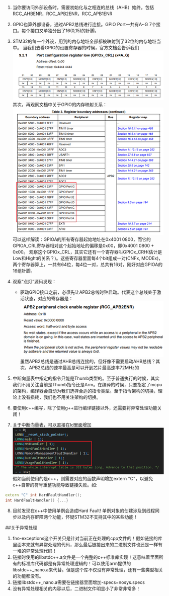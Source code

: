 1. 当你要访问外部设备时，需要初始化与之相连的总线（AHB）始终。包括RCC_AHBENR，RCC_APB2ENR，RCC_APB1ENR
2. GPIO也算外部设备，通过APB2总线进行连接。GPIO Port一共有A~G 7个接口。每个接口又单独分出了16(0,15)的针脚。
3. STM32的每一个外设，用到的内存地址全部都被映射到了32位的内存地址当中。
    当我们去看GPIO的设置寄存器的时候，官方文档会告诉我们
   ![GPIO_Register_CRL.png](./Figurates/GPIO_Register_CRL.png)
   其次，再观察文档中关于GPIO的内存映射关系：
   ![GPIO_Memory_Mapping.png](./Figurates/GPIO_Memory_Mapping.png)
可以这样解读：GPIOA的所有寄存器起始地址在0x4001 0800，而它的GPIOA_CRL寄存器相对这个起始地址的偏移是0x00，即0x4001 0800 + 0x00。
观察这个GPIOx_CRL，其实它还有一个寄存器叫GPIOx_CRH(估计是Low和Hight的关系？)。这些寄存器里面每4个bit组成一对(CNFx, MODEx)，两个寄存器算上，一共有64位，每4位一对，总共有16对，刚好对应GPIOA的16组针脚。

4. 观察“点灯”源码发现：
   * 驱动GPIO接口之前，必须先让APB2总线时钟启动。代表这个总线处于激活状态，对应的寄存器是：
     ![RCC_APB2ENR.png](./RCC_APB2ENR.png)
     虽然APB2总线是通过AHB总线连接的，但好像不需要启动AHB总线？其次，APB2总线的速率最高是可以开到芯片最高速率72MHz的

5. 中断向量表中指定的指令只能是Thumb类型的。至于普通执行的时候，其实我们不用关注当前是Thumb指令还是Arm。在编译的时候，只要指定了mcpu的架构，编译器会自动为我们选择合适的指令类型。至于指令架构的切换，理论上没有损耗，我们也不用关注架构的切换。

6. 要使用c++编写，除了使用g++进行编译链接以外，还需要将异常处理功能关闭！

7. 关于中断向量表，可以直接在ld里面增加
![中断向量表链接脚本设置.png](./Figurates/中断向量表链接脚本设置.png)
	假如当前使用的是c++，则需要对应的函数声明增加extern "C"，以避免c++自带的符号重整功能导致链接失败。如:
```cpp
extern "C" int HardFaultHandler();
int HardFaultHandler() {...}
```

8. 目前发现在c++中使用单例会造成Hard Fault! 单例对象的创建涉及到线程同步以及内存屏障两个功能，怀疑STM32不支持其中的某些功能！

##关于异常处理
1. fno-exceptions这个开关只是针对当前正在处理的cpp文件的！假如链接的库里面本来就有异常处理的代码，那么最后链接出来的二进制文件也还是一样有一堆的异常处理代码！
2. 链接时使用的libstdc++.a文件是一个完整的c++标准库实现！这意味着里面所有的标准库代码都是有异常处理逻辑的！可以使用arm提供的libstdc++_nano.a来代替。但是这个库不仅没有异常处理，还有一些类型相关的功能都没有。
3. 链接libstdc++_nano.a需要在链接器里面增加-specs=nosys.specs
4. 没有异常处理相关的内容以后，二进制文件明显小了非常非常多！